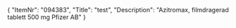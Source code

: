 {
  "ItemNr": "094383",
  "Title": "test",
  "Description": "Azitromax, filmdragerad tablett 500 mg Pfizer AB"
}